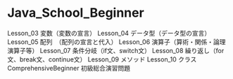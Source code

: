 # Java_School_Beginner
Lesson_03 変数（変数の宣言）
Lesson_04 データ型（データ型の宣言）
Lesson_05 配列　（配列の宣言と代入）
Lesson_06 演算子（算術・関係・論理演算子等）
Lesson_07 条件分岐（if文、switch文）
Lesson_08 繰り返し（for文、break文、continue文）
Lesson_09 メソッド
Lesson_10 クラス
ComprehensiveBeginner 初級総合演習問題
